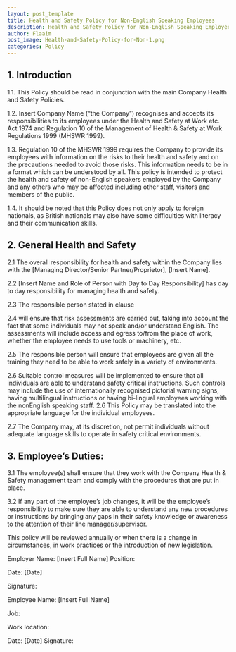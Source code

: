 ```yaml
---
layout: post_template
title: Health and Safety Policy for Non-English Speaking Employees
description: Health and Safety Policy for Non-English Speaking Employees. This Policy should be read in conjunction with the main Company Health and Safety Policies
author: Flaaim
post_image: Health-and-Safety-Policy-for-Non-1.png
categories: Policy
---
```



## 1. Introduction 

1.1. This Policy should be read in conjunction with the main Company Health and Safety Policies. 
 
1.2. Insert Company Name (“the Company”) recognises and accepts its responsibilities to its employees under the Health and Safety at Work etc. Act 1974 and Regulation 10 of the Management of Health & Safety at Work Regulations 1999 (MHSWR 1999). 
 
1.3. Regulation 10 of the MHSWR 1999 requires the Company to provide its employees with information on the risks to their health and safety and on the precautions needed to avoid those risks. This information needs to be in a format which can be understood by all. This policy is intended to protect the health and safety of non-English speakers employed by the Company and any others who may be affected including other staff, visitors and members of the public. 

1.4. It should be noted that this Policy does not only apply to foreign nationals, as British nationals may also have some difficulties with literacy and their communication skills. 

## 2. General Health and Safety 

2.1 The overall responsibility for health and safety within the Company lies with the [Managing Director/Senior Partner/Proprietor], [Insert Name]. 

2.2 [Insert Name and Role of Person with Day to Day Responsibility] has day to day responsibility for managing health and safety. 

2.3 The responsible person stated in clause 

2.4 will ensure that risk assessments are carried out, taking into account the fact that some individuals may not speak and/or understand English. The assessments will include access and egress to/from the place of work, whether the employee needs to use tools or machinery, etc. 

2.5 The responsible person will ensure that employees are given all the training they need to be able to work safely in a variety of environments. 

2.6 Suitable control measures will be implemented to ensure that all individuals are able to understand safety critical instructions. Such controls may include the use of internationally recognised pictorial warning signs, having multilingual instructions or having bi-lingual employees working with the nonEnglish speaking staff. 2.6 This Policy may be translated into the appropriate language for the individual employees. 

2.7 The Company may, at its discretion, not permit individuals without adequate language skills to operate in safety critical environments. 


## 3. Employee’s Duties: 

3.1 The employee(s) shall ensure that they work with the Company Health & Safety management team and comply with the procedures that are put in place. 

3.2 If any part of the employee’s job changes, it will be the employee’s responsibility to make sure they are able to understand any new procedures or instructions by bringing any gaps in their safety knowledge or awareness to the attention of their line manager/supervisor. 
 
This policy will be reviewed annually or when there is a change in circumstances, in work practices or the introduction of new legislation. 

Employer Name: [Insert Full Name] Position:  
 
Date: [Date] 

Signature:  
 
Employee Name: [Insert Full Name] 

Job: 

Work location: 

Date: [Date] Signature: 
